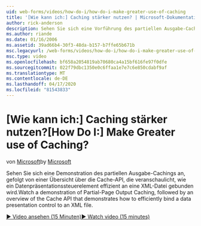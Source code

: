 ```yaml
---
uid: web-forms/videos/how-do-i/how-do-i-make-greater-use-of-caching
title: '[Wie kann ich:] Caching stärker nutzen? | Microsoft-Dokumentation'
author: rick-anderson
description: Sehen Sie sich eine Vorführung des partiellen Ausgabe-Cachings an, gefolgt von einer Übersicht über die Cache-API, die zeigt, wie eine Datenpräsentation effizient gebunden werden kann...
ms.author: riande
ms.date: 01/16/2006
ms.assetid: 39ad66b4-30f3-48da-b157-b7ffe65b671b
msc.legacyurl: /web-forms/videos/how-do-i/how-do-i-make-greater-use-of-caching
msc.type: video
ms.openlocfilehash: bf658a2054819ab70680ca4a15bf616fe97f0dfe
ms.sourcegitcommit: 022f79dbc1350e0c6ffaa1e7e7c6e850cdabf9af
ms.translationtype: MT
ms.contentlocale: de-DE
ms.lasthandoff: 04/17/2020
ms.locfileid: "81543833"
---
```

# <a name="how-do-i-make-greater-use-of-caching"></a><span data-ttu-id="0c995-104">[Wie kann ich:] Caching stärker nutzen?</span><span class="sxs-lookup"><span data-stu-id="0c995-104">[How Do I:] Make Greater use of Caching?</span></span>

<span data-ttu-id="0c995-105">von [Microsoft](https://github.com/microsoft)</span><span class="sxs-lookup"><span data-stu-id="0c995-105">by [Microsoft](https://github.com/microsoft)</span></span>

<span data-ttu-id="0c995-106">Sehen Sie sich eine Demonstration des partiellen Ausgabe-Cachings an, gefolgt von einer Übersicht über die Cache-API, die veranschaulicht, wie ein Datenpräsentationssteuerelement effizient an eine XML-Datei gebunden wird.</span><span class="sxs-lookup"><span data-stu-id="0c995-106">Watch a demonstration of Partial-Page Output Caching, followed by an overview of the Cache API that demonstrates how to efficiently bind a data presentation control to an XML file.</span></span>

[<span data-ttu-id="0c995-107">&#9654; Video ansehen (15 Minuten)</span><span class="sxs-lookup"><span data-stu-id="0c995-107">&#9654; Watch video (15 minutes)</span></span>](https://channel9.msdn.com/Blogs/ASP-NET-Site-Videos/how-do-i-make-greater-use-of-caching)
